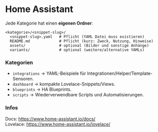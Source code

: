 # Home Assistant

Jede Kategorie hat einen **eigenen Ordner**:
```
<kategorie>/<snippet-slug>/
  <snippet-slug>.yaml   # Pflicht (YAML Datei muss existieren)
  README.md             # Pflicht (kurz: Zweck, Nutzung, Hinweise)
  assets/               # optional (Bilder und sonstige Anhänge)
  variants/             # optional (weitere/alternative YAMLs)
```
  
### Kategorien
- `integrations` → YAML-Beispiele für Integrationen/Helper/Template-Sensoren.  
- `dashboard` → kompakte Lovelace-Snippets/Views.
- `blueprints` → HA Blueprints.
- `scripts` → Wiederverwendbare Scripts und Automatisierungen.

### Infos
Docs: https://www.home-assistant.io/docs/  
Lovelace: https://www.home-assistant.io/lovelace/
